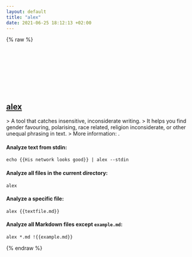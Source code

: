 ```yaml
---
layout: default
title: "alex"
date: 2021-06-25 18:12:13 +02:00
---
```

{% raw %}
<h2 id="alex">
  <a href="/en/common/alex.html">alex</a> <a href="#alex"><svg class="icon">
    <use href="/assets/images/unicode_sprite.svg#link" />
  </svg></a>
</h2>
> A tool that catches insensitive, inconsiderate writing.
> It helps you find gender favouring, polarising, race related, religion inconsiderate, or other unequal phrasing in text.
> More information: <https://github.com/get-alex/alex>.

#### Analyze text from stdin:
```shell
echo {{His network looks good}} | alex --stdin
```
#### Analyze all files in the current directory:
```shell
alex
```
#### Analyze a specific file:
```shell
alex {{textfile.md}}
```
#### Analyze all Markdown files except `example.md`:
```shell
alex *.md !{{example.md}}
```
{% endraw %}